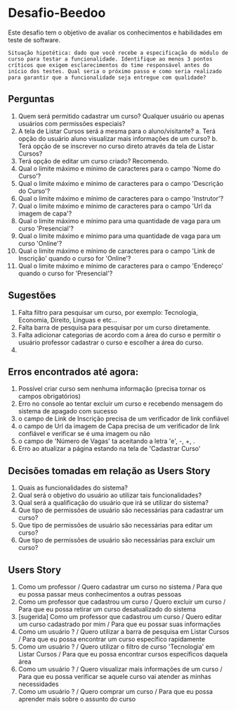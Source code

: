 # Desafio-Beedoo
Este desafio tem o objetivo de avaliar os conhecimentos e habilidades em teste de software.

```
Situação hipotética: dado que você recebe a especificação do módulo de curso para testar a funcionalidade. Identifique ao menos 3 pontos críticos que exigem esclarecimentos do time responsável antes do início dos testes. Qual seria o próximo passo e como seria realizado para garantir que a funcionalidade seja entregue com qualidade?
```

## Perguntas
1. Quem será permitido cadastrar um curso? Qualquer usuário ou apenas usuários com permissões especiais?
2. A tela de Listar Cursos será a mesma para o aluno/visitante?
  a. Terá opção do usuário aluno visualizar mais informações de um curso?
  b. Terá opção de se inscrever no curso direto através da tela de Listar Cursos?
4. Terá opção de editar um curso criado? Recomendo.
5. Qual o limite máximo e mínimo de caracteres para o campo 'Nome do Curso'?
6. Qual o limite máximo e mínimo de caracteres para o campo 'Descrição do Curso'?
7. Qual o limite máximo e mínimo de caracteres para o campo 'Instrutor'?
8. Qual o limite máximo e mínimo de caracteres para o campo 'Url da imagem de capa'?
9. Qual o limite máximo e mínimo para uma quantidade de vaga para um curso 'Presencial'?
10. Qual o limite máximo e mínimo para uma quantidade de vaga para um curso 'Online'?
11. Qual o limite máximo e mínimo de caracteres para o campo 'Link de Inscrição' quando o curso for 'Online'?
12. Qual o limite máximo e mínimo de caracteres para o campo 'Endereço' quando o curso for 'Presencial'?

## Sugestões
1. Falta filtro para pesquisar um curso, por exemplo: Tecnologia, Economia, Direito, Linguas e etc...
2. Falta barra de pesquisa para pesquisar por um curso diretamente.
3. Falta adicionar categorias de acordo com a área do curso e permitir o usuário professor cadastrar o curso e escolher a área do curso.
4. 

## Erros encontrados até agora:
1. Possível criar curso sem nenhuma informação (precisa tornar os campos obrigatórios)
2. Erro no console ao tentar excluir um curso e recebendo mensagem do sistema de apagado com sucesso
3. o campo de Link de Inscrição precisa de um verificador de link confiável
4. o campo de Url da imagem de Capa precisa de um verificador de link confiável e verificar se é uma imagem ou não
5. o campo de 'Número de Vagas' ta aceitando a letra 'e', -, +, .
6. Erro ao atualizar a página estando na tela de 'Cadastrar Curso'

## Decisões tomadas em relação as Users Story
1. Quais as funcionalidades do sistema?
2. Qual será o objetivo do usuário ao utilizar tais funcionalidades?
3. Qual será a qualificação do usuário que irá se utilizar do sistema?
4. Que tipo de permissões de usuário são necessárias para cadastrar um curso?
5. Que tipo de permissões de usuário são necessárias para editar um curso?
6. Que tipo de permissões de usuário são necessárias para excluir um curso?

## Users Story
1. Como um professor / Quero cadastrar um curso no sistema / Para que eu possa passar meus conhecimentos a outras pessoas
2. Como um professor que cadastrou um curso / Quero excluir um curso / Para que eu possa retirar um curso desatualizado do sistema
3. [sugerida] Como um professor que cadastrou um curso / Quero editar um curso cadastrado por mim / Para que eu possar suas informações 
4. Como um usuário ? / Quero utilizar a barra de pesquisa em Listar Cursos / Para que eu possa encontrar um curso específico rapidamente
5. Como um usuário ? / Quero utilizar o filtro de curso 'Tecnologia' em Listar Cursos / Para que eu possa encontrar cursos específicos daquela área
6. Como um usuário ? / Quero visualizar mais informações de um curso / Para que eu possa verificar se aquele curso vai atender as minhas necessidades
7. Como um usuário ? / Quero comprar um curso / Para que eu possa aprender mais sobre o assunto do curso

